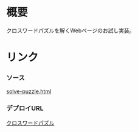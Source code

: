 # 概要
クロスワードパズルを解くWebページのお試し実装。

# リンク
### ソース
[solve-puzzle.html](solve-puzzle.html)

### デプロイURL
[クロスワードパズル](https://script.google.com/macros/s/AKfycbwv2kqfeJeJT86M-B-F7dLvUSL-y-p3g-yEbJwRut84fyzQkzvQndkUlH1ZsHBdihK_/exec)

